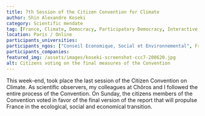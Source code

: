 ```yaml
---
title: 7th Session of the Citizen Convention for Climate
author: Shin Alexandre Koseki
category: Scientific mendate
tag: [France, Climate, Democracy, Participatory Democracy, Interactive Democracy, Citizen Participation, Citizens, Environement, Sustainability, Transition, Ecology, Climate Change, Green Gas, Work, Production, Agriculture, Economy, Society]
location: Paris / Online
participants_universities: 
participants_ngos: ["Conseil Economique, Social et Environnemental", French Government]
participants_companies: 
featured_img: /assets/images/koseki-screenshot-ccc7-200620.jpg
alt: Citizens voting on the final measures of the Convention
---
```

This week-end, took place the last session of the Citizen Convention on Climate. As scientific observers, my colleagues at Chôros and I followed the entire process of the Convention. On Sunday, the citizens members of the Convention voted in favor of the final version of the report that will propulse France in the ecological, social and economical transition.
